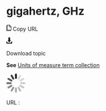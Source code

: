 # gigahertz, GHz

![Copy URL](media/gigahertz/Copy.png)
Copy URL

![Download](media/gigahertz/Download.png)

Download topic

**See** [Units of measure term collection](https://worldready.cloudapp.net/Styleguide/Read?id=2700&topicid=28884)

![In progress](media/gigahertz/activity-large.gif)

URL :
